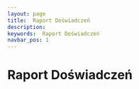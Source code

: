 ```yaml
---
layout: page
title:  Raport Doświadczeń
description:
keywords:  Raport Doświadczeń
navbar_pos: 1
---
```

#  Raport Doświadczeń
